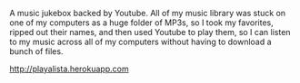 A music jukebox backed by Youtube. All of my music library was stuck on one of my computers as a huge folder of MP3s, so I took my favorites, ripped out their names, and then used Youtube to play them, so I can listen to my music across all of my computers without having to download a bunch of files.

http://playalista.herokuapp.com
